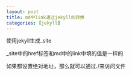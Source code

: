 ```yaml
---
layout: post
title: md中link通过jekyll的转换
categories: [jekyll]
---
```




使用jekyll生成_site

_site中的href标签和md中的link中填的值是一样的

如果都设置绝对地址，那么就可以通过./来访问文件